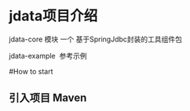# jdata项目介绍

jdata-core 模块
  一个 基于SpringJdbc封装的工具组件包

jdata-example
  参考示例
  
  
#How to start 
## 引入项目 Maven



